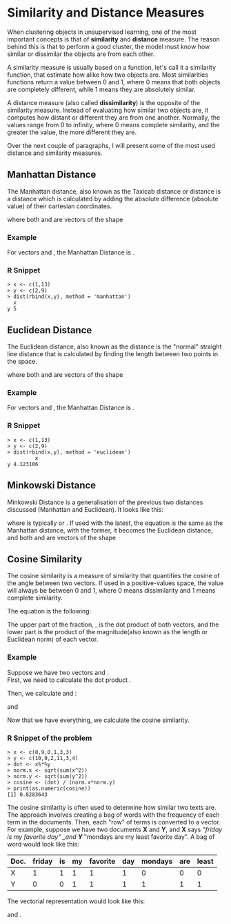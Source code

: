 # Similarity and Distance Measures

When clustering objects in unsupervised learning, one of the most important concepts is that of **similarity** and **distance** measure. The reason behind this is that to perform a good cluster, the model must know how similar or dissimilar the objects are from each other.

A similarity measure is usually based on a function, let's call it a similarity function, that estimate how alike how two objects are. Most similarities functions return a value between 0 and 1, where 0 means that both objects are completely different, while 1 means they are absolutely similar.

A distance measure \(also called **dissimilarity**\) is the opposite of the similarity measure. Instead of evaluating how similar two objects are, it computes how distant or different they are from one another. Normally, the values range from 0 to infinity, where 0 means complete similarity, and the greater the value, the more different they are.

Over the next couple of paragraphs, I will present some of the most used distance and similarity measures.

## Manhattan Distance

The Manhattan distance, also known as the Taxicab distance or  distance is a distance which is calculated by adding the absolute difference \(absolute value\) of their cartesian coordinates.

where both  and  are vectors of the shape

### Example

For vectors  and , the Manhattan Distance is .

### R Snippet

```text
> x <- c(1,13)
> y <- c(2,9)
> dist(rbind(x,y), method = 'manhattan')
  x
y 5
```

## Euclidean Distance

The Euclidean distance, also known as the  distance is the "normal" straight line distance that is calculated by finding the length between two points in the space.

where both  and  are vectors of the shape

### Example

For vectors  and , the Manhattan Distance is .

### R Snippet

```text
> x <- c(1,13)
> y <- c(2,9)
> dist(rbind(x,y), method = 'euclidean')
         x
y 4.123106
```

## Minkowski Distance

Minkowski Distance is a generalisation of the previous two distances discussed \(Manhattan and Euclidean\). It looks like this:

where  is typically  or . If used with the latest, the equation is the same as the Manhattan distance, with the former, it becomes the Euclidean distance, and both  and  are vectors of the shape

## Cosine Similarity

The cosine similarity is a measure of similarity that quantifies the cosine of the angle between two vectors. If used in a positive-values space, the value will always be between 0 and 1, where 0 means dissimilarity and 1 means complete similarity.

The equation is the following:

The upper part of the fraction, , is the dot product of both vectors, and the lower part is the product of the magnitude\(also known as the length or Euclidean norm\) of each vector.

### Example

Suppose we have two vectors  and .  
First, we need to calculate the dot product .

Then, we calculate  and :

and

Now that we have everything, we calculate the cosine similarity.

### R Snippet of the problem

```text
> x <- c(8,9,0,1,3,3)
> y <- c(10,9,2,11,3,4)
> dot <- x%*%y
> norm.x <- sqrt(sum(x^2))
> norm.y <- sqrt(sum(y^2))
> cosine <- (dot) / (norm.x*norm.y)
> print(as.numeric(cosine))
[1] 0.8283643
```

The cosine similarity is often used to determine how similar two texts are. The approach involves creating a bag of words with the frequency of each term in the documents. Then, each "row" of terms is converted to a vector. For example, suppose we have two documents **X** and **Y**, and **X** says _"friday is my favorite day" \_and **Y**_ "mondays are my least favorite day". A bag of word would look like this:

| Doc. | friday | is | my | favorite | day | mondays | are | least |
| :--- | :--- | :--- | :--- | :--- | :--- | :--- | :--- | :--- |
| X | 1 | 1 | 1 | 1 | 1 | 0 | 0 | 0 |
| Y | 0 | 0 | 1 | 1 | 1 | 1 | 1 | 1 |

The vectorial representation would look like this:

 and .

